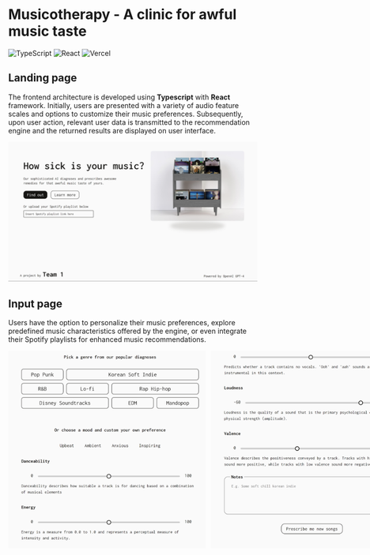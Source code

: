 # Musicotherapy - A clinic for awful music taste

![TypeScript](https://img.shields.io/badge/typescript-%23007ACC.svg?style=for-the-badge&logo=typescript&logoColor=white)
![React](https://img.shields.io/badge/react-%2320232a.svg?style=for-the-badge&logo=react&logoColor=white&colorB=0096c7)
![Vercel](https://img.shields.io/badge/vercel-%23000000.svg?style=for-the-badge&logo=vercel&logoColor=white)

## Landing page
The frontend architecture is developed using **Typescript** with **React** framework. Initially, users are presented with a variety of audio feature scales and options to customize their music preferences. Subsequently, upon user action, relevant user data is transmitted to the recommendation engine and the returned results are displayed on user interface.

<img width="800" src="./public/home.png">

## Input page
Users have the option to personalize their music preferences, explore predefined music characteristics offered by the engine, or even integrate their Spotify playlists for enhanced music recommendations. 

<div style="display: flex;">
  <img width="400" src="./public/options2.png" style="margin-right: 10px;">
  <img width="400" src="./public/options1.png">
</div>